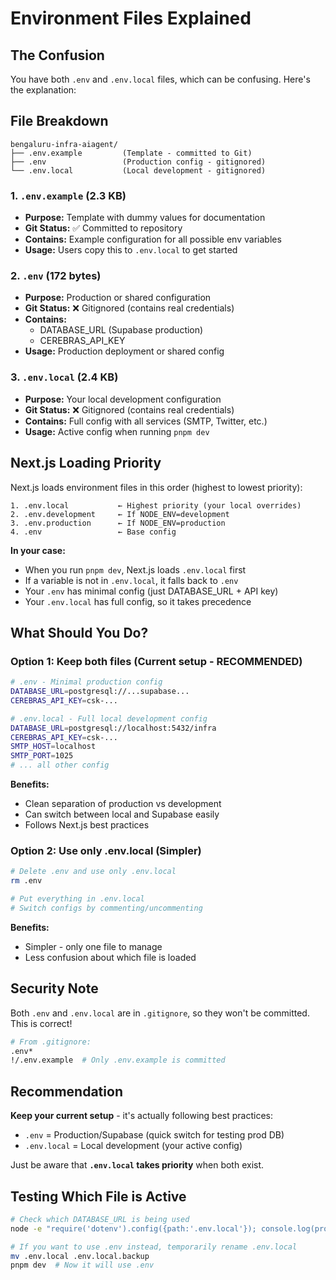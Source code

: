 # Environment Files Explained

## The Confusion

You have both `.env` and `.env.local` files, which can be confusing. Here's the explanation:

## File Breakdown

```
bengaluru-infra-aiagent/
├── .env.example         (Template - committed to Git)
├── .env                 (Production config - gitignored)
└── .env.local           (Local development - gitignored)
```

### 1. `.env.example` (2.3 KB)
- **Purpose:** Template with dummy values for documentation
- **Git Status:** ✅ Committed to repository
- **Contains:** Example configuration for all possible env variables
- **Usage:** Users copy this to `.env.local` to get started

### 2. `.env` (172 bytes)
- **Purpose:** Production or shared configuration
- **Git Status:** ❌ Gitignored (contains real credentials)
- **Contains:** 
  - DATABASE_URL (Supabase production)
  - CEREBRAS_API_KEY
- **Usage:** Production deployment or shared config

### 3. `.env.local` (2.4 KB)
- **Purpose:** Your local development configuration
- **Git Status:** ❌ Gitignored (contains real credentials)
- **Contains:** Full config with all services (SMTP, Twitter, etc.)
- **Usage:** Active config when running `pnpm dev`

## Next.js Loading Priority

Next.js loads environment files in this order (highest to lowest priority):

```
1. .env.local           ← Highest priority (your local overrides)
2. .env.development     ← If NODE_ENV=development
3. .env.production      ← If NODE_ENV=production
4. .env                 ← Base config
```

**In your case:**
- When you run `pnpm dev`, Next.js loads `.env.local` first
- If a variable is not in `.env.local`, it falls back to `.env`
- Your `.env` has minimal config (just DATABASE_URL + API key)
- Your `.env.local` has full config, so it takes precedence

## What Should You Do?

### Option 1: Keep both files (Current setup - RECOMMENDED)
```bash
# .env - Minimal production config
DATABASE_URL=postgresql://...supabase...
CEREBRAS_API_KEY=csk-...

# .env.local - Full local development config
DATABASE_URL=postgresql://localhost:5432/infra
CEREBRAS_API_KEY=csk-...
SMTP_HOST=localhost
SMTP_PORT=1025
# ... all other config
```

**Benefits:**
- Clean separation of production vs development
- Can switch between local and Supabase easily
- Follows Next.js best practices

### Option 2: Use only .env.local (Simpler)
```bash
# Delete .env and use only .env.local
rm .env

# Put everything in .env.local
# Switch configs by commenting/uncommenting
```

**Benefits:**
- Simpler - only one file to manage
- Less confusion about which file is loaded

## Security Note

Both `.env` and `.env.local` are in `.gitignore`, so they won't be committed. This is correct!

```bash
# From .gitignore:
.env*
!/.env.example  # Only .env.example is committed
```

## Recommendation

**Keep your current setup** - it's actually following best practices:
- `.env` = Production/Supabase (quick switch for testing prod DB)
- `.env.local` = Local development (your active config)

Just be aware that **`.env.local` takes priority** when both exist.

## Testing Which File is Active

```bash
# Check which DATABASE_URL is being used
node -e "require('dotenv').config({path:'.env.local'}); console.log(process.env.DATABASE_URL)"

# If you want to use .env instead, temporarily rename .env.local
mv .env.local .env.local.backup
pnpm dev  # Now it will use .env
```
